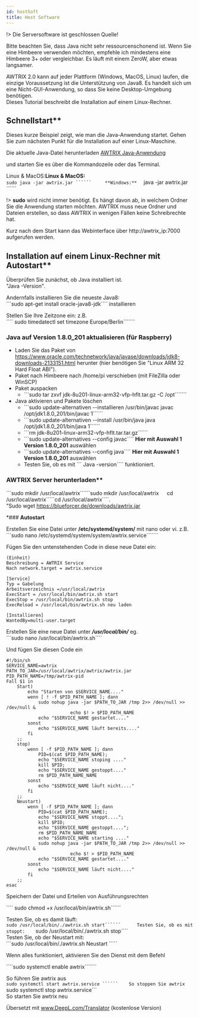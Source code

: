 ```yaml
---
id: hostSoft
title: Host Software
---
```


!> Die Serversoftware ist geschlossen Quelle!

Bitte beachten Sie, dass Java nicht sehr ressourcenschonend ist.
Wenn Sie eine Himbeere verwenden möchten, empfehle ich mindestens eine Himbeere 3+ oder vergleichbar. Es läuft mit einem ZeroW, aber etwas langsamer. 


AWTRIX 2.0 kann auf jeder Plattform (Windows, MacOS, Linux) laufen, die einzige Voraussetzung ist die Unterstützung von Java8. Es handelt sich um eine Nicht-GUI-Anwendung, so dass Sie keine Desktop-Umgebung benötigen.   
Dieses Tutorial beschreibt die Installation auf einem Linux-Rechner.  


## Schnellstart**
Dieses kurze Beispiel zeigt, wie man die Java-Anwendung startet.
Gehen Sie zum nächsten Punkt für die Installation auf einer Linux-Maschine.

Die aktuelle Java-Datei herunterladen
[AWTRIX Java-Anwendung](https://blueforcer.de/downloads/awtrix.jar)

 und starten Sie es über die Kommandozeile oder das Terminal. 

 Linux & MacOS:**Linux & MacOS:**  
 ```` sudo java -jar awtrix.jar ``````    
 **Windows:**  
 ```` java -jar awtrix.jar ``````  

   
!> **sudo** wird nicht immer benötigt. Es hängt davon ab, in welchem Ordner Sie die Anwendung starten möchten. AWTRIX muss neue Ordner und Dateien erstellen, so dass AWTRIX in wenigen Fällen keine Schreibrechte hat.

Kurz nach dem Start kann das Webinterface über http://awtrix_ip:7000 aufgerufen werden.




## Installation auf einem Linux-Rechner mit Autostart**


Überprüfen Sie zunächst, ob Java installiert ist.  
"Java -Version".  
  
Andernfalls installieren Sie die neueste Java8:  
```sudo apt-get install oracle-java8-jdk```` installieren  

Stellen Sie Ihre Zeitzone ein: z.B.  
```` sudo timedatectl set timezone Europe/Berlin```````  
### Java auf Version 1.8.0_201 aktualisieren (für Raspberry)

- Laden Sie das Paket von https://www.oracle.com/technetwork/java/javase/downloads/jdk8-downloads-2133151.html herunter (hier benötigen Sie "Linux ARM 32 Hard Float ABI").
- Paket nach Himbeere nach /home/pi verschieben (mit FileZilla oder WinSCP)
- Paket auspacken
  - ```sudo tar zxvf jdk-8u201-linux-arm32-vfp-hflt.tar.gz -C /opt```````
- Java aktivieren und Pakete löschen
  - ```sudo update-alternativen --installieren /usr/bin/javac javac /opt/jdk1.8.0_201/bin/javac 1``````
  - ```sudo update-alternativen --install /usr/bin/java java /opt/jdk1.8.0_201/bin/java 1``````
  - ```rm jdk-8u201-linux-arm32-vfp-hflt.tar.tar.gz``````
  - ```sudo update-alternatives --config javac```` **Hier mit Auswahl 1 Version 1.8.0_201** auswählen
  - ```sudo update-alternatives --config java```` **Hier mit Auswahl 1 Version 1.8.0_201** auswählen
  - Testen Sie, ob es mit ``` Java -version```` funktioniert.

### AWTRIX Server herunterladen**

```sudo mkdir /usr/local/awtrix``````sudo mkdir /usr/local/awtrix````  
````cd /usr/local/awtrix`````cd /usr/local/awtrix````.    
"Sudo wget https://blueforcer.de/downloads/awtrix.jar


*### **Autostart**

Erstellen Sie eine Datei unter **/etc/systemd/system/** mit nano oder vi. z.B.  
```sudo nano /etc/systemd/system/system/awtrix.service```````  
  
Fügen Sie den untenstehenden Code in diese neue Datei ein:
```
(Einheit)
Beschreibung = AWTRIX Service
Nach network.target = awtrix.service

[Service]
Typ = Gabelung
Arbeitsverzeichnis =/usr/local/awtrix
ExecStart = /usr/local/bin/awtrix.sh start
ExecStop = /usr/local/bin/awtrix.sh stop
ExecReload = /usr/local/bin/awtrix.sh neu laden

[Installieren]
WantedBy=multi-user.target
```


Erstellen Sie eine neue Datei unter ***/usr/local/bin/*** eg.   
```sudo nano /usr/local/bin/awtrix.sh````  
  
Und fügen Sie diesen Code ein
```
#!/bin/sh
SERVICE_NAME=awtrix
PATH_TO_JAR=/usr/local/awtrix/awtrix/awtrix.jar
PID_PATH_NAME=/tmp/awtrix-pid
Fall $1 in
    Start)
        echo "Starten von $SERVICE_NAME...."
        wenn [ ! -f $PID_PATH_NAME ]; dann
            sudo nohup java -jar $PATH_TO_JAR /tmp 2>> /dev/null >> /dev/null &
                        echo $! > $PID_PATH_NAME
            echo "$SERVICE_NAME gestartet...."
        sonst
            echo "$SERVICE_NAME läuft bereits...."
        fi
    ;;
    stop)
        wenn [ -f $PID_PATH_NAME ]; dann
            PID=$(cat $PID_PATH_NAME);
            echo "$SERVICE_NAME stoping ...."
            kill $PID;
            echo "$SERVICE_NAME gestoppt...."
            rm $PID_PATH_NAME_NAME
        sonst
            echo "$SERVICE_NAME läuft nicht...."
        fi
    ;;
    Neustart)
        wenn [ -f $PID_PATH_NAME ]; dann
            PID=$(cat $PID_PATH_NAME);
            echo "$SERVICE_NAME stoppt....";
            kill $PID;
            echo "$SERVICE_NAME gestoppt....";
            rm $PID_PATH_NAME_NAME
            echo "$SERVICE_NAME starting ...."
            sudo nohup java -jar $PATH_TO_JAR /tmp 2>> /dev/null >> /dev/null &
                        echo $! > $PID_PATH_NAME
            echo "$SERVICE_NAME gestartet...."
        sonst
            echo "$SERVICE_NAME läuft nicht...."
        fi
    ;;
esac
```

Speichern der Datei und Erteilen von Ausführungsrechten

```` sudo chmod +x /usr/local/bin/awtrix.sh`````` 


Testen Sie, ob es damit läuft:  
```sudo /usr/local/bin/./awtrix.sh start``````     
Testen Sie, ob es mit stoppt:   
```sudo /usr/local/bin/./awtrix.sh stop````     
Testen Sie, ob der Neustart mit:  
```sudo /usr/local/bin/./awtrix.sh Neustart `````     

Wenn alles funktioniert, aktivieren Sie den Dienst mit dem Befehl

````sudo systemctl enable awtrix```````  




So führen Sie awtrix aus  
```sudo systemctl start awtrix.service ``````   
So stoppen Sie awtrix   
```sudo systemctl stop awtrix.service```   
So starten Sie awtrix neu 

Übersetzt mit www.DeepL.com/Translator (kostenlose Version)